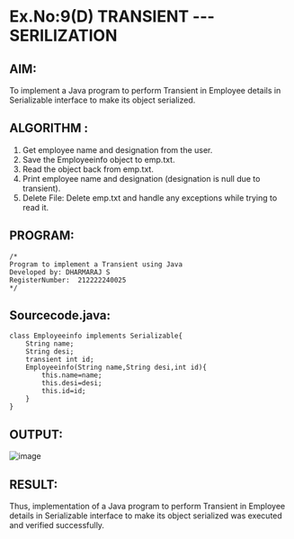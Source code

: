 # Ex.No:9(D) TRANSIENT ---SERILIZATION

## AIM:
 To implement a Java program to perform Transient in Employee details in Serializable interface to make its object serialized.

## ALGORITHM :
1.	Get employee name and designation from the user.
2.	Save the Employeeinfo object to emp.txt.
3.	Read the object back from emp.txt.
4.	Print employee name and designation (designation is null due to transient).
5.	Delete File: Delete emp.txt and handle any exceptions while trying to read it.




## PROGRAM:
 ```
/*
Program to implement a Transient using Java
Developed by: DHARMARAJ S
RegisterNumber:  212222240025
*/
```

## Sourcecode.java:
```
class Employeeinfo implements Serializable{
    String name;
    String desi;
    transient int id;
    Employeeinfo(String name,String desi,int id){
        this.name=name;
        this.desi=desi;
        this.id=id;
    }
}
```
## OUTPUT:


![image](https://github.com/user-attachments/assets/66d74608-0840-4c7a-bf1d-b930f50aca19)


## RESULT:
Thus, implementation of a Java program to perform Transient in Employee details in Serializable interface to make its object serialized was executed and verified successfully.

